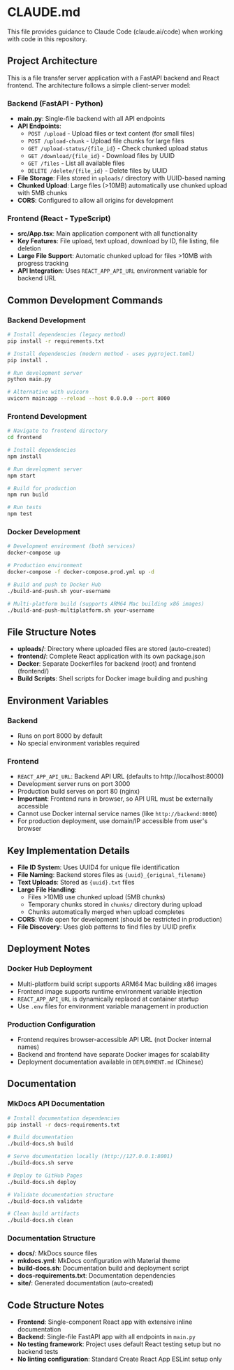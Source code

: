 # CLAUDE.md

This file provides guidance to Claude Code (claude.ai/code) when working with code in this repository.

## Project Architecture

This is a file transfer server application with a FastAPI backend and React frontend. The architecture follows a simple client-server model:

### Backend (FastAPI - Python)
- **main.py**: Single-file backend with all API endpoints
- **API Endpoints**:
  - `POST /upload` - Upload files or text content (for small files)
  - `POST /upload-chunk` - Upload file chunks for large files
  - `GET /upload-status/{file_id}` - Check chunked upload status
  - `GET /download/{file_id}` - Download files by UUID
  - `GET /files` - List all available files  
  - `DELETE /delete/{file_id}` - Delete files by UUID
- **File Storage**: Files stored in `uploads/` directory with UUID-based naming
- **Chunked Upload**: Large files (>10MB) automatically use chunked upload with 5MB chunks
- **CORS**: Configured to allow all origins for development

### Frontend (React - TypeScript)
- **src/App.tsx**: Main application component with all functionality
- **Key Features**: File upload, text upload, download by ID, file listing, file deletion
- **Large File Support**: Automatic chunked upload for files >10MB with progress tracking
- **API Integration**: Uses `REACT_APP_API_URL` environment variable for backend URL

## Common Development Commands

### Backend Development
```bash
# Install dependencies (legacy method)
pip install -r requirements.txt

# Install dependencies (modern method - uses pyproject.toml)
pip install .

# Run development server
python main.py

# Alternative with uvicorn
uvicorn main:app --reload --host 0.0.0.0 --port 8000
```

### Frontend Development
```bash
# Navigate to frontend directory
cd frontend

# Install dependencies
npm install

# Run development server
npm start

# Build for production
npm run build

# Run tests
npm test
```

### Docker Development
```bash
# Development environment (both services)
docker-compose up

# Production environment
docker-compose -f docker-compose.prod.yml up -d

# Build and push to Docker Hub
./build-and-push.sh your-username

# Multi-platform build (supports ARM64 Mac building x86 images)
./build-and-push-multiplatform.sh your-username
```

## File Structure Notes

- **uploads/**: Directory where uploaded files are stored (auto-created)
- **frontend/**: Complete React application with its own package.json
- **Docker**: Separate Dockerfiles for backend (root) and frontend (frontend/)
- **Build Scripts**: Shell scripts for Docker image building and pushing

## Environment Variables

### Backend
- Runs on port 8000 by default
- No special environment variables required

### Frontend
- `REACT_APP_API_URL`: Backend API URL (defaults to http://localhost:8000)
- Development server runs on port 3000
- Production build serves on port 80 (nginx)
- **Important**: Frontend runs in browser, so API URL must be externally accessible
- Cannot use Docker internal service names (like `http://backend:8000`)
- For production deployment, use domain/IP accessible from user's browser

## Key Implementation Details

- **File ID System**: Uses UUID4 for unique file identification
- **File Naming**: Backend stores files as `{uuid}_{original_filename}` 
- **Text Uploads**: Stored as `{uuid}.txt` files
- **Large File Handling**: 
  - Files >10MB use chunked upload (5MB chunks)
  - Temporary chunks stored in `chunks/` directory during upload
  - Chunks automatically merged when upload completes
- **CORS**: Wide open for development (should be restricted in production)
- **File Discovery**: Uses glob patterns to find files by UUID prefix

## Deployment Notes

### Docker Hub Deployment
- Multi-platform build script supports ARM64 Mac building x86 images
- Frontend image supports runtime environment variable injection
- `REACT_APP_API_URL` is dynamically replaced at container startup
- Use `.env` files for environment variable management in production

### Production Configuration
- Frontend requires browser-accessible API URL (not Docker internal names)
- Backend and frontend have separate Docker images for scalability
- Deployment documentation available in `DEPLOYMENT.md` (Chinese)

## Documentation

### MkDocs API Documentation
```bash
# Install documentation dependencies
pip install -r docs-requirements.txt

# Build documentation
./build-docs.sh build

# Serve documentation locally (http://127.0.0.1:8001)
./build-docs.sh serve

# Deploy to GitHub Pages
./build-docs.sh deploy

# Validate documentation structure
./build-docs.sh validate

# Clean build artifacts
./build-docs.sh clean
```

### Documentation Structure
- **docs/**: MkDocs source files
- **mkdocs.yml**: MkDocs configuration with Material theme
- **build-docs.sh**: Documentation build and deployment script
- **docs-requirements.txt**: Documentation dependencies
- **site/**: Generated documentation (auto-created)

## Code Structure Notes

- **Frontend**: Single-component React app with extensive inline documentation
- **Backend**: Single-file FastAPI app with all endpoints in `main.py`
- **No testing framework**: Project uses default React testing setup but no backend tests
- **No linting configuration**: Standard Create React App ESLint setup only